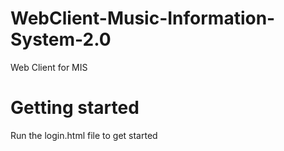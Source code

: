 # WebClient-Music-Information-System-2.0
Web Client for MIS

# Getting started
Run the login.html file to get started
